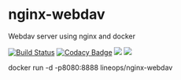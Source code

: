 # nginx-webdav
Webdav server using nginx and docker 

[![Build Status](https://travis-ci.org/lineops/docker-nginx-webdav.svg?branch=master)](https://travis-ci.org/lineops/docker-nginx-webdav)
[![Codacy Badge](https://api.codacy.com/project/badge/Grade/cae54d1cc963451db9ff570e24b4ab1f)](https://www.codacy.com/app/gbnk0/docker-nginx-webdav?utm_source=github.com&amp;utm_medium=referral&amp;utm_content=lineops/docker-nginx-webdav&amp;utm_campaign=Badge_Grade)
[![](https://images.microbadger.com/badges/image/lineops/nginx-webdav.svg)](https://microbadger.com/images/lineops/nginx-webdav "Get your own image badge on microbadger.com")
[![](https://images.microbadger.com/badges/version/lineops/nginx-webdav.svg)](https://microbadger.com/images/lineops/nginx-webdav "Get your own version badge on microbadger.com")


docker run -d -p8080:8888 lineops/nginx-webdav
